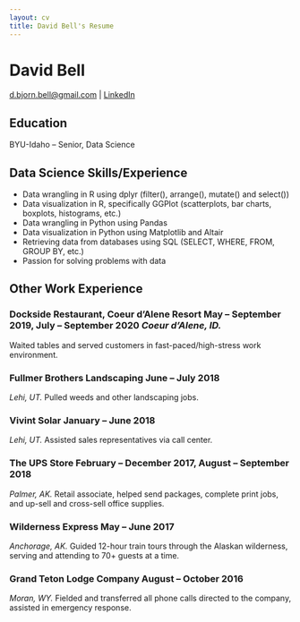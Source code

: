 ```yaml
---
layout: cv
title: David Bell's Resume
---
```

# David Bell

<div id="webaddress">
<a href="d.bjorn.bell@gmail.com">d.bjorn.bell@gmail.com</a>
| <a href="https://www.linkedin.com/in/davidbell1994/">LinkedIn</a>

</div>

<!-- https://www.monique.tech/the-art-of-markdown -->

## Education

BYU-Idaho – Senior, Data Science

## Data Science Skills/Experience
*	Data wrangling in R using dplyr (filter(), arrange(), mutate() and select())
*	Data visualization in R, specifically GGPlot (scatterplots, bar charts, boxplots, histograms, etc.)
*	Data wrangling in Python using Pandas
*	Data visualization in Python using Matplotlib and Altair
*	Retrieving data from databases using SQL (SELECT, WHERE, FROM, GROUP BY, etc.)
*	Passion for solving problems with data

## Other Work Experience
### **Dockside Restaurant, Coeur d’Alene Resort**                                                                 May – September 2019, July – September 2020 *Coeur d’Alene, ID.*
Waited tables and served customers in fast-paced/high-stress work environment.

### Fullmer Brothers Landscaping	                                                                                                           June – July 2018
*Lehi, UT.*
Pulled weeds and other landscaping jobs.

### Vivint Solar	                                                                                                                        January – June 2018
*Lehi, UT.*
Assisted sales representatives via call center.

### The UPS Store	                                                                                          February – December 2017, August – September 2018
*Palmer, AK.*
Retail associate, helped send packages, complete print jobs, and up-sell and cross-sell office supplies. 

### Wilderness Express                                                                                                                        May – June 2017
*Anchorage, AK.*
Guided 12-hour train tours through the Alaskan wilderness, serving and attending to 70+ guests at a time.

### Grand Teton Lodge Company 	                                                                                                        August – October 2016
*Moran, WY.*
Fielded and transferred all phone calls directed to the company, assisted in emergency response.
